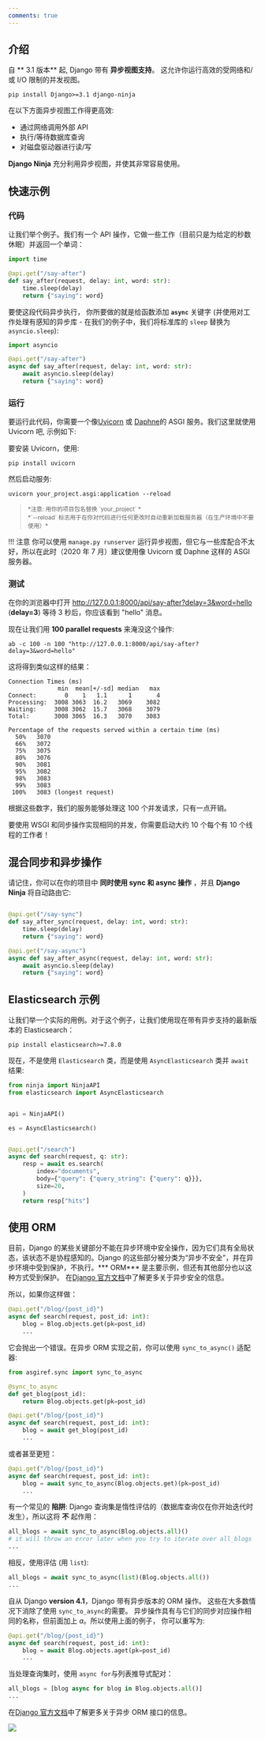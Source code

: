 ```yaml
---
comments: true
---
```

## 介绍

自 ** 3.1 版本** 起, Django 带有 **异步视图支持**。 这允许你运行高效的受网络和/或 I/O 限制的并发视图。

```
pip install Django>=3.1 django-ninja
```

在以下方面异步视图工作得更高效:
- 通过网络调用外部 API
- 执行/等待数据库查询
- 对磁盘驱动器进行读/写

**Django Ninja** 充分利用异步视图，并使其非常容易使用。

## 快速示例

### 代码

让我们举个例子。我们有一个 API 操作，它做一些工作（目前只是为给定的秒数休眠）并返回一个单词：
```python hl_lines="5"
import time

@api.get("/say-after")
def say_after(request, delay: int, word: str):
    time.sleep(delay)
    return {"saying": word}
```

要使这段代码异步执行， 你所要做的就是给函数添加 **`async`** 关键字 (并使用对工作处理有感知的异步库 - 在我们的例子中，我们将标准库的 `sleep` 替换为 `asyncio.sleep`):

```python hl_lines="1 4 5"
import asyncio

@api.get("/say-after")
async def say_after(request, delay: int, word: str):
    await asyncio.sleep(delay)
    return {"saying": word}
```

### 运行

要运行此代码，你需要一个像<a href="https://www.uvicorn.org/" target="_blank">Uvicorn</a> 或 <a href="https://github.com/django/daphne" target="_blank">Daphne</a>的 ASGI 服务。我们这里就使用 Uvicorn 吧, 示例如下:

要安装 Uvicorn，使用:

```
pip install uvicorn
```

然后启动服务:

```
uvicorn your_project.asgi:application --reload
```

> <small>
> *注意: 用你的项目包名替换 `your_project` *<br>
> *`--reload` 标志用于在你对代码进行任何更改时自动重新加载服务器（在生产环境中不要使用）*
> </small>

!!! 注意
    你可以使用 `manage.py runserver` 运行异步视图，但它与一些库配合不太好，所以在此时（2020 年 7 月）建议使用像 Uvicorn 或 Daphne 这样的 ASGI 服务器。

### 测试

在你的浏览器中打开 <a href="http://127.0.0.1:8000/api/say-after?delay=3&word=hello" target="_blank">http://127.0.0.1:8000/api/say-after?delay=3&word=hello</a> (**delay=3**)
等待 3 秒后，你应该看到 "hello" 消息。

现在让我们用 **100 parallel requests** 来淹没这个操作:

```
ab -c 100 -n 100 "http://127.0.0.1:8000/api/say-after?delay=3&word=hello"
```

这将得到类似这样的结果：

```
Connection Times (ms)
              min  mean[+/-sd] median   max
Connect:        0    1   1.1      1       4
Processing:  3008 3063  16.2   3069    3082
Waiting:     3008 3062  15.7   3068    3079
Total:       3008 3065  16.3   3070    3083

Percentage of the requests served within a certain time (ms)
  50%   3070
  66%   3072
  75%   3075
  80%   3076
  90%   3081
  95%   3082
  98%   3083
  99%   3083
 100%   3083 (longest request)
```

根据这些数字，我们的服务能够处理这 100 个并发请求，只有一点开销。

要使用 WSGI 和同步操作实现相同的并发，你需要启动大约 10 个每个有 10 个线程的工作者！

## 混合同步和异步操作

请记住，你可以在你的项目中 **同时使用 sync 和 async 操作** ，并且 **Django Ninja** 将自动路由它:

```python hl_lines="2 7"

@api.get("/say-sync")
def say_after_sync(request, delay: int, word: str):
    time.sleep(delay)
    return {"saying": word}

@api.get("/say-async")
async def say_after_async(request, delay: int, word: str):
    await asyncio.sleep(delay)
    return {"saying": word}
```

## Elasticsearch 示例

让我们举一个实际的用例。对于这个例子，让我们使用现在带有异步支持的最新版本的 Elasticsearch：
```
pip install elasticsearch>=7.8.0
```

现在，不是使用 `Elasticsearch` 类，而是使用 `AsyncElasticsearch` 类并 `await` 结果:

```python hl_lines="2 7 11 12"
from ninja import NinjaAPI
from elasticsearch import AsyncElasticsearch


api = NinjaAPI()

es = AsyncElasticsearch()


@api.get("/search")
async def search(request, q: str):
    resp = await es.search(
        index="documents", 
        body={"query": {"query_string": {"query": q}}},
        size=20,
    )
    return resp["hits"]
```

## 使用 ORM

目前，Django 的某些关键部分不能在异步环境中安全操作，因为它们具有全局状态，该状态不是协程感知的。Django 的这些部分被分类为“异步不安全”，并在异步环境中受到保护，不执行。*** ORM*** 是主要示例，但还有其他部分也以这种方式受到保护。
在<a href="https://docs.djangoproject.com/en/stable/topics/async/#async-safety" target="_blank">Django 官方文档</a>中了解更多关于异步安全的信息。

所以，如果你这样做：

```python hl_lines="3"
@api.get("/blog/{post_id}")
async def search(request, post_id: int):
    blog = Blog.objects.get(pk=post_id)
    ...
```

它会抛出一个错误。在异步 ORM 实现之前，你可以使用 `sync_to_async()` 适配器:

```python hl_lines="1 3 9"
from asgiref.sync import sync_to_async

@sync_to_async
def get_blog(post_id):
    return Blog.objects.get(pk=post_id)

@api.get("/blog/{post_id}")
async def search(request, post_id: int):
    blog = await get_blog(post_id)
    ...
```

或者甚至更短：

```python hl_lines="3"
@api.get("/blog/{post_id}")
async def search(request, post_id: int):
    blog = await sync_to_async(Blog.objects.get)(pk=post_id)
    ...
```

有一个常见的 **陷阱**: Django 查询集是惰性评估的（数据库查询仅在你开始迭代时发生），所以这将 **不** 起作用：

```python
all_blogs = await sync_to_async(Blog.objects.all)()
# it will throw an error later when you try to iterate over all_blogs
...
```

相反，使用评估 (用 `list`):

```python
all_blogs = await sync_to_async(list)(Blog.objects.all())
...
```

自从 Django **version 4.1**，Django 带有异步版本的 ORM 操作。
这些在大多数情况下消除了使用 `sync_to_async`的需要。
异步操作具有与它们的同步对应操作相同的名称，但前面加上 *a*。所以使用上面的例子，
你可以重写为:

```python hl_lines="3"
@api.get("/blog/{post_id}")
async def search(request, post_id: int):
    blog = await Blog.objects.aget(pk=post_id)
    ...
```

当处理查询集时，使用 `async for`与列表推导式配对：

```python
all_blogs = [blog async for blog in Blog.objects.all()]
...
```

在<a href="https://docs.djangoproject.com/en/4.1/releases/4.1/#asynchronous-orm-interface" target="_blank">Django 官方文档</a>中了解更多关于异步 ORM 接口的信息。

<img style="object-fit: cover; object-position: 50% 50%;" loading="lazy" fetchpriority="auto" aria-hidden="true" draggable="false" src="https://picsum.photos/825/47.jpg">
